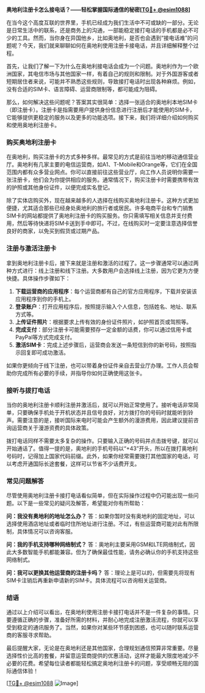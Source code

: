 **奥地利注册卡怎么接电话？——轻松掌握国际通信的秘密[[TG💪+ @esim1088](https://t.me/s/esim1088)]**

在当今这个高度互联的世界里，手机已经成为我们生活中不可或缺的一部分。无论是日常生活中的联系，还是商务上的沟通，一部能稳定接打电话的手机都是必不可少的工具。然而，当你身在异国他乡，比如奥地利，是否也会遇到“接电话难”的问题呢？今天，我们就来聊聊如何在奥地利使用注册卡接电话，并且详细解释整个过程。

首先，让我们了解一下为什么在奥地利接电话会成为一个问题。奥地利作为一个欧洲国家，其电信市场与其他国家一样，有着自己的规则和限制。对于外国游客或者短期居住者来说，可能并不熟悉这些规则，导致接打电话时出现各种麻烦。例如，没有合适的SIM卡、语言障碍、运营商限制等，都可能成为阻碍。

那么，如何解决这些问题呢？答案其实很简单：选择一张适合的奥地利本地SIM卡（即注册卡）。注册卡是指需要用户提供身份信息进行注册后才能使用的SIM卡，它能够提供更稳定的服务以及更多的功能选项。接下来，我们将详细介绍如何购买和使用奥地利注册卡。

### 购买奥地利注册卡

在奥地利，购买注册卡的方式多种多样。最常见的方式是前往当地的移动通信营业厅。奥地利有几家主要的电信运营商，如A1、T-Mobile和Orange等，它们在全国范围内都有众多营业网点。你可以直接前往这些营业厅，向工作人员说明你需要一张注册卡，他们会为你提供相应的服务。通常情况下，购买注册卡时需要携带有效的护照或其他身份证件，以便完成实名登记。

除了实体店购买外，现在越来越多的人选择在线购买奥地利注册卡。这种方式更加便捷，尤其适合那些已经身处奥地利的旅行者或居民。许多电商平台和专门销售SIM卡的网站都提供了奥地利注册卡的购买服务。你只需填写相关信息并支付费用，然后等待快递将SIM卡送到手中即可。不过，在线购买时一定要注意选择信誉良好的商家，以免买到假货或过期产品。

### 注册与激活注册卡

拿到奥地利注册卡后，接下来就是注册和激活的过程了。这一步骤通常可以通过两种方式进行：线上注册和线下注册。大多数用户会选择线上注册，因为它更为方便快捷。具体操作步骤如下：

1. **下载运营商的应用程序**：每个运营商都有自己的官方应用程序，下载并安装该应用程序到你的手机上。
2. **登录账户**：打开应用程序后，按照提示输入个人信息，包括姓名、地址、联系方式等。
3. **上传证件照片**：根据要求上传有效的身份证件照片，如护照首页或驾照等。
4. **完成支付**：部分注册卡可能需要预存一定金额的话费，你可以通过信用卡或PayPal等方式完成支付。
5. **激活SIM卡**：完成上述步骤后，运营商会发送一条短信到你的新号码，按照指示回复即可成功激活。

如果你更倾向于线下注册，也可以带着身份证件亲自去营业厅办理。工作人员会帮助你完成所有必要的手续，并指导你如何正确使用这张卡。

### 接听与拨打电话

当你的奥地利注册卡顺利注册并激活后，就可以开始正常使用了。接听电话非常简单，只要确保手机处于开机状态并且信号良好，对方拨打你的号码时就能听到铃声。需要注意的是，接听国际来电时可能会产生额外的漫游费用，因此建议提前咨询运营商关于漫游资费的具体政策。

拨打电话同样不需要太多复杂的操作。只要输入正确的号码并点击拨号键，就可以开始通话了。值得一提的是，奥地利的手机号码以“+43”开头，所以在拨打奥地利号码时，记得加上国家代码前缀。此外，如果你经常需要拨打其他国家的电话，可以考虑开通国际长途套餐，这样可以节省不少话费开支。

### 常见问题解答

尽管使用奥地利注册卡接打电话看似简单，但在实际操作过程中仍可能出现一些问题。以下是一些常见的疑问及解答，希望能对你有所帮助：

**问：我没有奥地利的地址怎么办？**
答：如果你暂时没有奥地利的固定地址，可以选择使用酒店地址或者临时住所地址进行注册。不过，有些运营商可能对此有所限制，具体情况可以咨询客服。

**问：我的手机支持哪种网络制式？**
答：奥地利主要采用GSM和LTE网络制式，因此大多数智能手机都能兼容。但为了确保最佳性能，请务必确认你的手机支持这些网络制式。

**问：我可以更换其他运营商的注册卡吗？**
答：理论上是可以的，但需要先将现有SIM卡注销后再重新申请新的SIM卡。具体流程可以咨询相关运营商。

### 结语

通过以上介绍可以看出，在奥地利使用注册卡接打电话并不是一件复杂的事情。只要遵循正确的步骤，准备好所需的材料，并耐心地完成注册激活流程，你就可以享受到稳定的通讯服务了。当然，如果你对某些环节感到困惑，也可以随时联系运营商的客服寻求帮助。

最后提醒大家，无论是在奥地利还是其他国家，合理规划通信预算非常重要。尽量选择性价比高的套餐，并留意运营商提供的优惠活动，这样才能最大限度地减少不必要的花费。希望每位读者都能轻松搞定奥地利注册卡的问题，享受顺畅无阻的国际通信体验！

[[TG💪+ @esim1088](https://t.me/s/esim1088) ![Image](https://i.postimg.cc/4NQfJmqS/Snipaste-2025-05-13-00-14-12.png)]